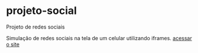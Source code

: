 # projeto-social
Projeto de redes sociais

Simulação de redes sociais na tela de um celular utilizando iframes.
<a href="https://dxv111.github.io/projeto-social">acessar o site</a>
